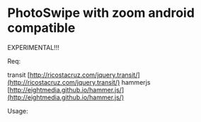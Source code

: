 PhotoSwipe with zoom android compatible 
=========================================================
EXPERIMENTAL!!!

Req:

transit [http://ricostacruz.com/jquery.transit/](http://ricostacruz.com/jquery.transit/)
hammerjs [http://eightmedia.github.io/hammer.js/](http://eightmedia.github.io/hammer.js/)

Usage:
<script type="text/javascript" charset="utf-8" src="code.photoswipe-3.0.5.js"></script>
<script type="text/javascript" charset="utf-8" src="jquery.transit.js"></script>
<script type="text/javascript" charset="utf-8" src="hammer.js"></script>
<script type="text/javascript" charset="utf-8" src="jquery.hammer.js"></script>
